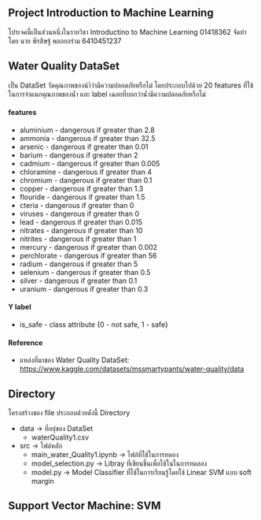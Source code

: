 ## Project Introduction to Machine Learning
โปรเจคนี้เป็นส่วนหนึ่งในรายวิชา Introductino to Machine Learning 01418362
จัดทำโดย นาย พีรสิษฐ์ พลอยอร่าม 6410451237
<br>

## Water Quality DataSet
เป็น DataSet วัดคุณภาพของนำ้ว่ามีความปลอดภัยหรือไม่ โดยประกอบไปด้วย 20 features ที่ใช้ในการจำแนกคุณภาพของน้ำ และ label เฉลยที่บอกว่าน้ำมีความปลอดภัยหรือไม่

#### features
- aluminium - dangerous if greater than 2.8
- ammonia - dangerous if greater than 32.5
- arsenic - dangerous if greater than 0.01
- barium - dangerous if greater than 2
- cadmium - dangerous if greater than 0.005
- chloramine - dangerous if greater than 4
- chromium - dangerous if greater than 0.1
- copper - dangerous if greater than 1.3
- flouride - dangerous if greater than 1.5
- cteria - dangerous if greater than 0
- viruses - dangerous if greater than 0
- lead - dangerous if greater than 0.015
- nitrates - dangerous if greater than 10
- nitrites - dangerous if greater than 1
- mercury - dangerous if greater than 0.002
- perchlorate - dangerous if greater than 56
- radium - dangerous if greater than 5
- selenium - dangerous if greater than 0.5
- silver - dangerous if greater than 0.1
- uranium - dangerous if greater than 0.3
#### Y label
- is_safe - class attribute {0 - not safe, 1 - safe}
#### Reference
- แหล่งที่มาของ Water Quality DataSet: https://www.kaggle.com/datasets/mssmartypants/water-quality/data


## Directory
โครงสร้างของ file ประกอบด้วยดังนี้
Directory 
- data -> ที่อยุ่ของ DataSet
    - waterQuality1.csv
- src  -> ไฟล์หลัก
    - main_water_Quality1.ipynb -> ไฟล์ที่ใช้ในการทดอง
    - model_selection.py -> Libray ที่เขียนขึ้นเพื่อใช้ในในการทดลอง
    - model.py -> Model Classifier ที่ใช้ในการเรียนรู้โดยใช้ Linear SVM แบบ soft margin


## Support Vector Machine: SVM